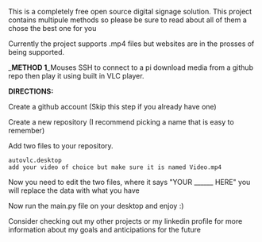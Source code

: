 This is a completely free open source digital signage solution. This project contains multipule methods so please be sure to read about all of them a chose the best one for you

Currently the project supports .mp4 files but websites are in the prosses of being supported.

_**METHOD 1**_Mouses SSH to connect to a pi download media from a github repo then play it using built in VLC player.


**DIRECTIONS:**

Create a github account (Skip this step if you already have one)

Create a new repository (I recommend picking a name that is easy to remember)

Add two files to your repository.

    autovlc.desktop
    add your video of choice but make sure it is named Video.mp4

Now you need to edit the two files, where it says "YOUR ______ HERE" you will replace the data with what you have

Now run the main.py file on your desktop and enjoy :)


Consider checking out my other projects or my linkedin profile for more information about my goals and anticipations for the future
